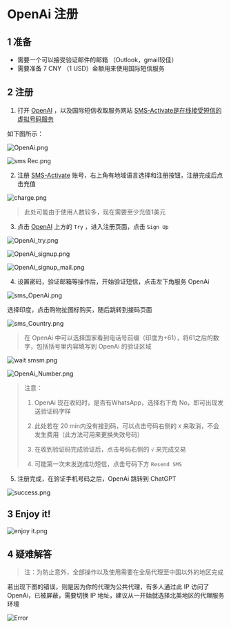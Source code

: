 # OpenAi 注册

## 1 准备

+ 需要一个可以接受验证邮件的邮箱 （Outlook，gmail较佳）
+ 需要准备 7 CNY （1 USD）金额用来使用国际短信服务

## 2 注册

1. 打开 [OpenAI](https://openai.com/) ，以及国际短信收取服务网站 [SMS-Activate是在线接受短信的虚拟号码服务](https://sms-activate.org/)

如下图所示：

![OpenAi.png](https://s2.loli.net/2023/02/23/tHBQApxrKEsFDwl.png)

![sms Rec.png](https://s2.loli.net/2023/02/23/1DMXLhfcTuZjxw5.png)

2. 注册  [SMS-Activate](https://sms-activate.org/) 账号，右上角有地域语言选择和注册按钮，注册完成后点击充值

![charge.png](https://s2.loli.net/2023/02/23/W16sjfqodNInBAC.png)

> 此处可能由于使用人数较多，现在需要至少充值1美元

3. 点击 [OpenAI](https://openai.com/) 上方的 `Try` ，进入注册页面，点击 `Sign Up`

![OpenAi_try.png](https://s2.loli.net/2023/02/23/Go9dgvIOEm5XVTZ.png)

![OpenAi_signup.png](https://s2.loli.net/2023/02/23/YcvElmMoAisK814.png)

![OpenAi_signup_mail.png](https://s2.loli.net/2023/02/23/CWdpq4FgEsyD5ma.png)

4. 设置密码，验证邮箱等操作后，开始验证短信，点击左下角服务 OpenAi

![sms_OpenAi.png](https://s2.loli.net/2023/02/23/lTkb3L6fi1QhMnw.png)

选择印度，点击购物扯图标购买，随后跳转到接码页面

![sms_Country.png](https://s2.loli.net/2023/02/23/WOXjblEP2wfxe5D.png)

> 在 OpenAi 中可以选择国家看到电话号前缀（印度为+61），将61之后的数字，包括括号里内容填写到 OpenAi 的验证区域

![wait smsm.png](https://s2.loli.net/2023/02/23/7DrK2tIuYRB1LOm.png)

![OpenAi_Number.png](https://s2.loli.net/2023/02/23/W168NSVeEhuQZb3.png)

> 注意： 
>
> 1. OpenAi 现在收码时，是否有WhatsApp，选择右下角 No，即可出现发送验证码字样
>
> 2. 此处若在 20 min内没有接到码，可以点击号码右侧的 `X` 来取消，不会发生费用（此方法可用来更换失效号码）
>
> 3. 在收到验证码完成验证后，点击号码右侧的 `√` 来完成交易
>
> 4. 可能第一次未发送成功短信，点击号码下方 `Resend SMS` 

5. 注册完成，在验证手机号码之后，OpenAi 跳转到 ChatGPT

![success.png](https://s2.loli.net/2023/02/23/UXi7IJReMPAFzjp.png)

## 3 Enjoy it!

![enjoy it.png](https://s2.loli.net/2023/02/23/Oep7HPcyhNDoJfm.png)

## 4 疑难解答
> 注：为防止意外，全部操作以及使用需要在全局代理至中国以外的地区完成

若出现下图的错误，则是因为你的代理为公共代理，有多人通过此 IP 访问了 OpenAi，已被屏蔽，需要切换 IP 地址，建议从一开始就选择北美地区的代理服务环境

![Error](https://s2.loli.net/2023/02/23/6Wr3XkvSEZiR1sC.jpg)

